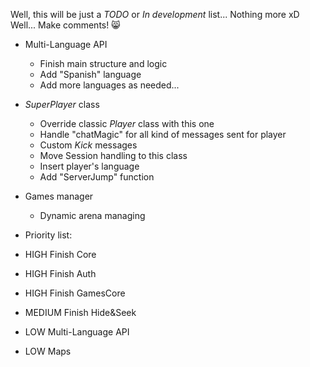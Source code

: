 Well, this will be just a *TODO* or *In development* list... Nothing more xD Well... Make comments! :smile_cat:

* Multi-Language API
    - Finish main structure and logic
    - Add "Spanish" language
    - Add more languages as needed...
* *SuperPlayer* class
    - Override classic *Player* class with this one
    - Handle "chatMagic" for all kind of messages sent for player
    - Custom *Kick* messages
    - Move Session handling to this class
    - Insert player's language
    - Add "ServerJump" function
* Games manager
    - Dynamic arena managing

* Priority list:
 * HIGH Finish Core
 * HIGH Finish Auth
 * HIGH Finish GamesCore
 * MEDIUM Finish Hide&Seek
 * LOW Multi-Language API
 * LOW Maps
